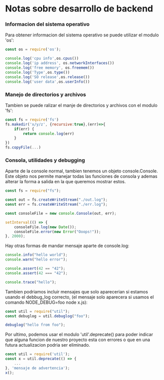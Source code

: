 # Notas sobre desarrollo de backend

### Informacion del sistema operativo

Para obtener informacion del sistema operativo se puede utilizar el modulo 'os':

```javascript
const os = require('os');

console.log('cpu info',os.cpus())
console.log('ip address', os.networkInterfaces())
console.log('free memory', os.freemem())
console.log('Type',os.type())
console.log('SO release',os.release())
console.log('user data',os.userInfo())
```
### Manejo de directorios y archivos
Tambien se puede ralizar el manje de directorios y archivos con el modulo 'fs':

```javascript
const fs = require('fs')
fs.makedir('x/y/z', {recursive:true},(err)=>{
    if(err) {
        return console.log(err)
    }
})
fs.copyFile(...)
```

### Consola, utilidades y debugging

Aparte de la console normal, tambien tenemos un objeto console.Console. Este objeto nos permite manejar todas las funciones de consola y ademas alterar la forma a salida en la que queremos mostrar estos.

```javascript
const fs = require("fs");

const out = fs.createWriteStream("./out.log");
const err = fs.createWriteStream("./err.log");

const consoleFile = new console.Console(out, err);

setInterval(() => {
    consoleFile.log(new Date());
    consoleFile.error(new Error("Ooops!"));
}, 2000);
```
Hay otras formas de mandar mensaje aparte de console.log:
```javascript
console.info("hello world");
console.warn("hello error");

console.assert(42 == "42");
console.assert(42 === "42");

console.trace("hello");
```
Tambien podriamos incluir mensajes que solo aparecerian si estamos usando el debbug_log correcto, (el mensaje solo aparecera si usamos el comando NODE_DEBUG=foo node x.js):
```javascript
const util = require("util");
const debuglog = util.debuglog("foo");

debuglog("hello from foo");
```
Por ultimo, podemos usar el modulo 'util'.deprecate() para poder indicar que alguna funcion de nuestro proyecto esta con errores o que en una futura actualizacion podria ser eliminado.

```javascript
const util = require('util');
const x = util.deprecate(() => {
    ...
}, 'mensaje de advertencia');
x();
```